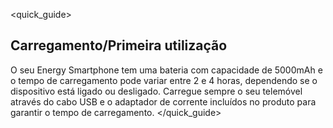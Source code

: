 <quick_guide>
## Carregamento/Primeira utilização

O seu Energy Smartphone tem uma bateria com capacidade de 5000mAh e o tempo de carregamento pode variar entre 2 e 4 horas, dependendo se o dispositivo está ligado ou desligado. Carregue sempre o seu telemóvel através do cabo USB e o adaptador de corrente incluídos no produto para garantir o tempo de carregamento. 
</quick_guide>
